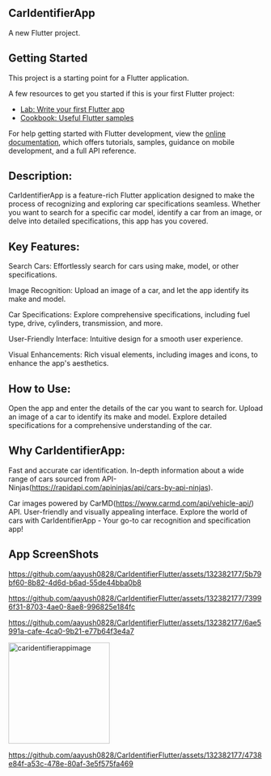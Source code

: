 ## CarIdentifierApp

A new Flutter project.

## Getting Started

This project is a starting point for a Flutter application.

A few resources to get you started if this is your first Flutter project:

- [Lab: Write your first Flutter app](https://docs.flutter.dev/get-started/codelab)
- [Cookbook: Useful Flutter samples](https://docs.flutter.dev/cookbook)

For help getting started with Flutter development, view the
[online documentation](https://docs.flutter.dev/), which offers tutorials,
samples, guidance on mobile development, and a full API reference.

## Description:

CarIdentifierApp is a feature-rich Flutter application designed to make the process of recognizing and exploring car specifications seamless. Whether you want to search for a specific car model, identify a car from an image, or delve into detailed specifications, this app has you covered.  

## Key Features: 

Search Cars: Effortlessly search for cars using make, model, or other specifications.

Image Recognition: Upload an image of a car, and let the app identify its make and model.

Car Specifications: Explore comprehensive specifications, including fuel type, drive, cylinders, transmission, and more.

User-Friendly Interface: Intuitive design for a smooth user experience.

Visual Enhancements: Rich visual elements, including images and icons, to enhance the app's aesthetics.

## How to Use:

Open the app and enter the details of the car you want to search for.
Upload an image of a car to identify its make and model.
Explore detailed specifications for a comprehensive understanding of the car.


## Why CarIdentifierApp:

Fast and accurate car identification.
In-depth information about a wide range of cars sourced from API-Ninjas(https://rapidapi.com/apininjas/api/cars-by-api-ninjas).

Car images powered by CarMD(https://www.carmd.com/api/vehicle-api/) API.
User-friendly and visually appealing interface.
Explore the world of cars with CarIdentifierApp - Your go-to car recognition and specification app!

## App ScreenShots

https://github.com/aayush0828/CarIdentifierFlutter/assets/132382177/5b79bf60-8b82-4d6d-b6ad-55de44bba0b8



https://github.com/aayush0828/CarIdentifierFlutter/assets/132382177/73996f31-8703-4ae0-8ae8-996825e184fc



https://github.com/aayush0828/CarIdentifierFlutter/assets/132382177/6ae5991a-cafe-4ca0-9b21-e77b64f3e4a7


<img src="https://github.com/aayush0828/CarIdentifierFlutter/assets/132382177/6574559b-eac1-48a8-bc88-bb527e032e6d" alt="caridentifierappimage" width="200">



https://github.com/aayush0828/CarIdentifierFlutter/assets/132382177/4738e84f-a53c-478e-80af-3e5f575fa469




